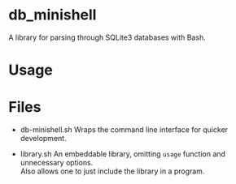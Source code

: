 # db_minishell

A library for parsing through SQLite3 databases with Bash.

# Usage

# Files

- db-minishell.sh
	Wraps the command line interface for quicker development.

- library.sh
	An embeddable library, omitting `usage` function and unnecessary options.  
	Also allows one to just include the library in a program.
